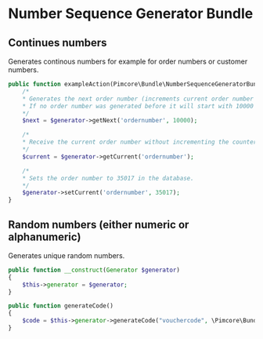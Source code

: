 # Number Sequence Generator Bundle

## Continues numbers

Generates continous numbers for example for order numbers or customer numbers.

```php
public function exampleAction(Pimcore\Bundle\NumberSequenceGeneratorBundle\Generator $generator) {
    /*
    * Generates the next order number (increments current order number by 1)
    * If no order number was generated before it will start with 10000
    */
    $next = $generator->getNext('ordernumber', 10000);

    /*
    * Receive the current order number without incrementing the counter.
    */
    $current = $generator->getCurrent('ordernumber');

    /*
    * Sets the order number to 35017 in the database.
    */
    $generator->setCurrent('ordernumber', 35017);
}
```
## Random numbers (either numeric or alphanumeric)

Generates unique random numbers.

```php
public function __construct(Generator $generator)
{
    $this->generator = $generator;
}

public function generateCode()
{
    $code = $this->generator->generateCode("vouchercode", \Pimcore\Bundle\NumberSequenceGeneratorBundle\RandomGenerator::ALPHANUMERIC, 32);
}
```


